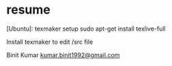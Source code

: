 # resume

[Ubuntu]: texmaker setup
sudo apt-get install texlive-full
 
Install texmaker to edit /src file


Binit Kumar
kumar.binit1992@gmail.com
